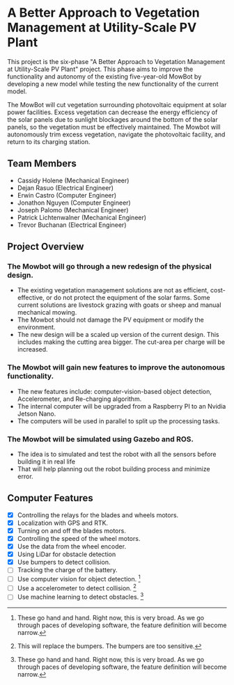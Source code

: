 # **A Better Approach to Vegetation Management at Utility-Scale PV Plant**

This project is the six-phase "A Better Approach to Vegetation Management at Utility-Scale PV Plant" project. 
This phase aims to improve the functionality and autonomy of the existing five-year-old MowBot by developing a new model while testing the new functionality of the current model.

The MowBot will cut vegetation surrounding photovoltaic equipment at solar power facilities. 
Excess vegetation can decrease the energy efficiency of the solar panels due to sunlight blockages around the bottom of the solar panels, so the vegetation must be effectively maintained.
The Mowbot will autonomously trim excess vegetation, navigate the photovoltaic facility, and return to its charging station.

## Team Members
- Cassidy Holene (Mechanical Engineer)
- Dejan Rasuo (Electrical Engineer)
- Erwin Castro (Computer Engineer)
- Jonathon Nguyen (Computer Engineer)
- Joseph Palomo (Mechanical Engineer)
- Patrick Lichtenwalner (Mechanical Engineer)
- Trevor Buchanan (Electrical Engineer)

## Project Overview
### The Mowbot will go through a new **redesign** of the physical design. 
- The existing vegetation management solutions are not as efficient, cost-effective, or do not protect the equipment of the solar farms. Some current solutions are livestock grazing with goats or sheep and manual mechanical mowing.
- The Mowbot should not damage the PV equipment or modify the environment.
- The new design will be a scaled up version of the current design. This includes making the cutting area bigger. The cut-area per charge will be increased.

### The Mowbot will gain new features to improve the autonomous functionality.
- The new features include: computer-vision-based object detection, Accelerometer, and Re-charging algorithm.
- The internal computer will be upgraded from a Raspberry PI to an Nvidia Jetson Nano.
- The computers will be used in parallel to split up the processing tasks.

### The Mowbot will be simulated using Gazebo and ROS.
- The idea is to simulated and test the robot with all the sensors before building it in real life
- That will help planning out the robot building process and minimize error.

## Computer Features
- [x] Controlling the relays for the blades and wheels motors.
- [x] Localization with GPS and RTK.
- [x] Turning on and off the blades motors.
- [x] Controlling the speed of the wheel motors.
- [x] Use the data from the wheel encoder.
- [x] Using LiDar for obstacle detection
- [x] Use bumpers to detect collision.
- [ ] Tracking the charge of the battery.
- [ ] Use computer vision for object detection.  [^1]
- [ ] Use a accelerometer to detect collision.  [^2]
- [ ] Use machine learning to detect obstacles.  [^1]

[^1]: These go hand and hand. Right now, this is very broad. As we go through paces of developing software, the feature definition will become narrow. 
[^2]: This will replace the bumpers. The bumpers are too sensitive.